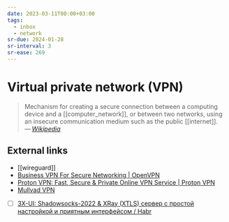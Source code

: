 ```yaml
---
date: 2023-03-11T00:00+03:00
tags:
  - inbox
  - network
sr-due: 2024-01-28
sr-interval: 3
sr-ease: 269
---
```


# Virtual private network (VPN)

> Mechanism for creating a secure connection between a computing device and a
> [[computer_network]], or between two networks, using an insecure communication
> medium such as the public [[internet]].\
> — <cite>[Wikipedia](https://en.wikipedia.org/wiki/Virtual_private_network)</cite>

## External links

- [[wireguard]]
- [Business VPN For Secure Networking | OpenVPN](https://openvpn.net/)
- [Proton VPN: Fast, Secure & Private Online VPN Service | Proton VPN](https://protonvpn.com/)
- [Mullvad VPN](https://mullvad.net/en/account/#/login?next=/)
- [ ] [3X-UI: Shadowsocks-2022 & XRay (XTLS) сервер с простой настройкой и приятным интерфейсом / Habr](https://habr.com/en/articles/735536/)
